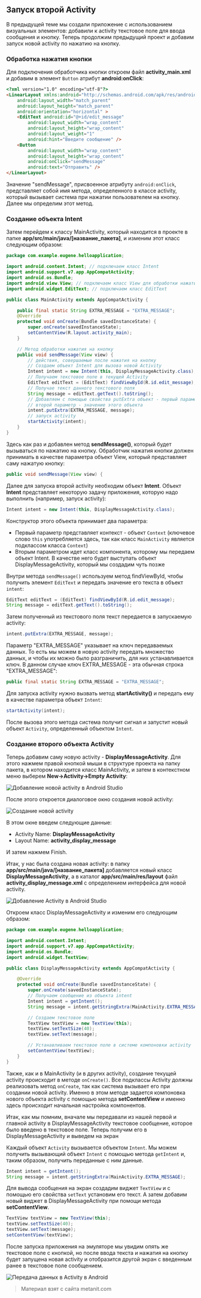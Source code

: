 ## Запуск второй Activity

В предыдущей теме мы создали приложение с использованием визуальных элементов: добавили к activity текстовое поле для ввода сообщения и кнопку. Теперь продолжим предыдущий проект и добавим запуск новой activity по нажатию на кнопку.

### Обработка нажатия кнопки

Для подключения обработчика кнопки откроем файл **activity_main.xml** и добавим в элемент `Button` атрибут **android:onClick**:

```html
<?xml version="1.0" encoding="utf-8"?>
<LinearLayout xmlns:android="http://schemas.android.com/apk/res/android"
    android:layout_width="match_parent"
    android:layout_height="match_parent"
    android:orientation="horizontal" >
    <EditText android:id="@+id/edit_message"
        android:layout_width="wrap_content"
        android:layout_height="wrap_content"
        android:layout_weight="1"
        android:hint="Введите сообщение" />
    <Button
        android:layout_width="wrap_content"
        android:layout_height="wrap_content"
        android:onClick="sendMessage"
        android:text="Отправить" />
</LinearLayout>
```

Значение "sendMessage", присвоенное атрибуту `android:onClick`, представляет собой имя метода, определенного в классе activity, который вызывает система при нажатии пользователем на кнопку. Далее мы определим этот метод.

### Создание объекта Intent

Затем перейдем к классу MainActivity, который находится в проекте в папке **app/src/main/java/[название_пакета]**, и изменим этот класс следующим образом:

```java
package com.example.eugene.helloapplication;

import android.content.Intent; // подключаем класс Intent
import android.support.v7.app.AppCompatActivity;
import android.os.Bundle;
import android.view.View; // подключаем класс View для обработки нажатия кнопки
import android.widget.EditText; // подключаем класс EditText

public class MainActivity extends AppCompatActivity {

    public final static String EXTRA_MESSAGE = "EXTRA_MESSAGE";
    @Override
    protected void onCreate(Bundle savedInstanceState) {
        super.onCreate(savedInstanceState);
        setContentView(R.layout.activity_main);
    }

    // Метод обработки нажатия на кнопку
    public void sendMessage(View view) {
        // действия, совершаемые после нажатия на кнопку
        // Создаем объект Intent для вызова новой Activity
        Intent intent = new Intent(this, DisplayMessageActivity.class);
        // Получаем текстовое поле в текущей Activity
        EditText editText = (EditText) findViewById(R.id.edit_message);
        // Получае текст данного текстового поля
        String message = editText.getText().toString();
        // Добавляем с помощью свойства putExtra объект - первый параметр - ключ,
        // второй параметр - значение этого объекта
        intent.putExtra(EXTRA_MESSAGE, message);
        // запуск activity
        startActivity(intent);
    }
}
```

Здесь как раз и добавлен метод **sendMessage()**, который будет вызываться по нажатию на кнопку. Обработчик нажатия кнопки должен принимать в качестве параметра объект View, который представляет саму нажатую кнопку:

```java
public void sendMessage(View view) {
```

Далее для запуска второй activity необходим объект **Intent**. Объект **Intent** представляет некоторую задачу приложения, которую надо выполнить (например, запуск activity):

```java
Intent intent = new Intent(this, DisplayMessageActivity.class);
```

Конструктор этого объекта принимает два параметра:
- Первый параметр представляет контекст - объект `Context` (ключевое слово `this` употребляется здесь, 
так как класс `MainActivity` является подклассом класса `Context`)
- Вторым параметром идет класс компонента, которому мы передаем объект Intent. В качестве него будет выступать объект 
DisplayMessageActivity, который мы создадим чуть позже

Внутри метода `sendMessage()` используем метод findViewById, чтобы получить элемент `EditText` и передать значение его текста в объект `intent`:

```java
EditText editText = (EditText) findViewById(R.id.edit_message);
String message = editText.getText().toString();
```

Затем полученный из текстового поля текст передается в запускаемую activity:

```java
intent.putExtra(EXTRA_MESSAGE, message);
```

Параметр "EXTRA_MESSAGE" указывает на ключ передаваемых данных. То есть мы можем в новую activity передать множество данных, и чтобы их можно было разграничить, для них устанавливается ключ. В данном случае ключ EXTRA_MESSAGE - эта обычная строка "EXTRA_MESSAGE":

```java
public final static String EXTRA_MESSAGE = "EXTRA_MESSAGE";
```

Для запуска activity нужно вызвать метод **startActivity()** и передать ему в качестве параметра объект `Intent`:

```java
startActivity(intent);
```

После вызова этого метода система получит сигнал и запустит новый объект `Activity`, определенный объектом `Intent`.

### Создание второго объекта Activity

Теперь добавим саму новую activity - **DisplayMessageActivity**. Для этого нажмем правой кнопкой мыши в структуре проекта на папку пакета, в котором находится класс MainActivity, и затем в контекстном меню выберем **New->Activity->Empty Activity**:

![Добавление новой activity в Android Studio](https://metanit.com/java/android/pics/new_activity3.png)

После этого откроется диалоговое окно создания новой activity:

![Создание новой activity](https://metanit.com/java/android/pics/activity_wizard3.png)

В этом окне введем следующие данные:
- Activity Name: **DisplayMessageActivity**
- Layout Name: **activity_display_message**

И затем нажмем Finish.

Итак, у нас была создана новая activity: в папку **app/src/main/java/[название_пакета]** добавляется новый класс **DisplayMessageActivity**, а в каталог **app/src/main/res/layout** файл **activity_display_message.xml** с определением интерфейса для новой activity.

![Добавление Activity в Android Studio](https://metanit.com/java/android/pics/1.14.png)

Откроем класс DisplayMessageActivity и изменим его следующим образом:

```java
package com.example.eugene.helloapplication;

import android.content.Intent;
import android.support.v7.app.AppCompatActivity;
import android.os.Bundle;
import android.widget.TextView;

public class DisplayMessageActivity extends AppCompatActivity {

    @Override
    protected void onCreate(Bundle savedInstanceState) {
        super.onCreate(savedInstanceState);
        // Получаем сообщение из объекта intent
        Intent intent = getIntent();
        String message = intent.getStringExtra(MainActivity.EXTRA_MESSAGE);

        // Создаем текстовое поле
        TextView textView = new TextView(this);
        textView.setTextSize(40);
        textView.setText(message);

        // Устанавливаем текстовое поле в системе компоновки activity
        setContentView(textView);
    }
}
```

Также, как и в MainActivity (и в других activity), создание текущей activity происходит в методе `onCreate()`. Все подклассы Activity должны реализовать метод `onCreate`, так как система вызывает его при создании новой activity. Именно в этом методе задается компоновка нового объекта activity с помощью метода **setContentView** и именно здесь происходит начальная настройка компонентов.

Итак, как мы помним, вначале мы передавали из нашей первой и главной activity в DisplayMessageActivity текстовое сообщение, которое было введено в текстовое поле. Теперь получим его в DisplayMessageActivity и выведем на экран

Каждый объект `Activity` вызывается объектом `Intent`. Мы можем получить вызывающий объект `Intent` с помощью метода `getIntent` и, таким образом, получить переданные с ним данные.

```java
Intent intent = getIntent();
String message = intent.getStringExtra(MainActivity.EXTRA_MESSAGE);
```

Для вывода сообщения на экран создадим виджет `TextView` и с помощью его свойства `setText` установим его текст. А затем добавим новый виджет в DisplayMessageActivity при помощи метода **setContentView**.

```java
TextView textView = new TextView(this);
textView.setTextSize(40);
textView.setText(message);
setContentView(textView);
```

После запуска приложения на эмуляторе мы увидим опять же текстовое поле с кнопкой, но после ввода текста и нажатия на кнопку будет запущена новая activity и отобразится другой экран с введенным ранее в текстовое поле сообщением.

![Передача данных в Activity в Android](https://metanit.com/java/android/pics/1.15.png)


> Материал взят с сайта metanit.com